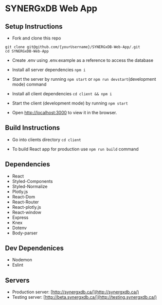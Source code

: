 # SYNERGxDB Web App

## Setup Instructions

- Fork and clone this repo

```
git clone git@github.com/{yourUsername}/SYNERGxDB-Web-App/.git
cd SYNERGxDB-Web-App
```

- Create .env using .env.example as a reference to access the database

- Install all server dependencies `npm i`
  
- Start the server by running `npm start` or `npm run devstart`(development mode) command
  
- Install all client dependencies `cd client && npm i`

- Start the client (development mode) by running `npm start`
  
- Open [http://localhost:3000](http://localhost:3000) to view it in the browser.

## Build Instructions

- Go into clients directory `cd client`

- To build React app for production use `npm run build` command

## Dependencies

- React
- Styled-Components
- Styled-Normalize
- Plotly.js
- React-Dom
- React-Router
- React-plotly.js
- React-window
- Express
- Knex
- Dotenv
- Body-parser

## Dev Dependenices

- Nodemon
- Eslint

## Servers

- Production server: [http://synergxdb.ca/](http://synergxdb.ca/)
- Testing server: [http://beta.synergxdb.ca/](http://testing.synergxdb.ca/)

